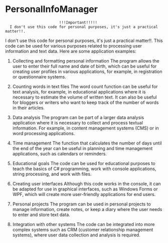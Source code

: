 # PersonalInfoManager
                            !!!Important!!!!!
      I don't use this code for personal purposes, it's just a practical matter!!.
                                   
I don't use this code for personal purposes, it's just a practical matter!!.
This code can be used for various purposes related to processing user information and text data. Here are some application examples:

1. Collecting and formatting personal information
The program allows the user to enter their full name and date of birth, which can be useful for creating user profiles in various applications, for example, in registration or questionnaire systems.

2. Counting words in text files
The word count function can be useful for text analysis, for example, in educational applications where it is necessary to estimate the volume of written text. It can also be useful for bloggers or writers who want to keep track of the number of words in their articles.

3. Data analysis
The program can be part of a larger data analysis application where it is necessary to collect and process textual information. For example, in content management systems (CMS) or in word processing applications.

4. Time management
The function that calculates the number of days until the end of the year can be useful in planning and time management applications, such as calendars or reminders.
5. Educational goals
The code can be used for educational purposes to teach the basics of C# programming, work with console applications, string processing, and work with files.

6. Creating user interfaces
Although this code works in the console, it can be adapted for use in graphical interfaces, such as Windows Forms or WPF, which will create more user-friendly applications for end users.

7. Personal projects
The program can be used in personal projects to manage information, create notes, or keep a diary where the user needs to enter and store text data.
8. Integration with other systems
The code can be integrated into more complex systems such as CRM (customer relationship management systems), where user data collection and analysis is required.

